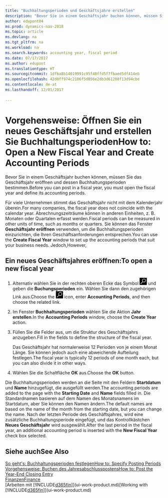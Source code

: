 ```yaml
---
title: "Buchhaltungsperioden und Geschäftsjahre erstellen"
description: "Bevor Sie in einem Geschäftsjahr buchen können, müssen Sie das Geschäftsjahr eröffnen und dessen Buchhaltungsperioden bestimmen."
author: edupont04
ms.prod: dynamics-nav-2018
ms.topic: article
ms.devlang: na
ms.tgt_pltfrm: na
ms.workload: na
ms.search.keywords: accounting year, fiscal period
ms.date: 07/17/2017
ms.author: edupont
ms.translationtype: HT
ms.sourcegitcommit: 1dfba8b14019991c95f40ffd5f7fbaed5df414eb
ms.openlocfilehash: 42d0ff974c2106f5d856e2db3d61208f13d94cbe
ms.contentlocale: de-at
ms.lasthandoff: 12/01/2017

---
```

# <a name="how-to-open-a-new-fiscal-year-and-create-accounting-periods"></a><span data-ttu-id="4b8f4-103">Vorgehensweise: Öffnen Sie ein neues Geschäftsjahr und erstellen Sie Buchhaltungsperioden</span><span class="sxs-lookup"><span data-stu-id="4b8f4-103">How to: Open a New Fiscal Year and Create Accounting Periods</span></span>
<span data-ttu-id="4b8f4-104">Bevor Sie in einem Geschäftsjahr buchen können, müssen Sie das Geschäftsjahr eröffnen und dessen Buchhaltungsperioden bestimmen.</span><span class="sxs-lookup"><span data-stu-id="4b8f4-104">Before you can post in a fiscal year, you must open the fiscal year and define its accounting periods.</span></span>  

<span data-ttu-id="4b8f4-105">Für viele Unternehmen stimmt das Geschäftsjahr nicht mit dem Kalenderjahr überein.</span><span class="sxs-lookup"><span data-stu-id="4b8f4-105">For many companies, the fiscal year does not coincide with the calendar year.</span></span> <span data-ttu-id="4b8f4-106">Abrechnungszeiträume können in anderen Einheiten, z. B. Monaten oder Quartalen erfasst werden.</span><span class="sxs-lookup"><span data-stu-id="4b8f4-106">Fiscal periods can be measured in other units of time, such as months or quarters.</span></span> <span data-ttu-id="4b8f4-107">Sie können das Fenster **Geschäftsjahr eröffnen** verwenden, um die Buchhaltungsperioden einzurichten, die Ihren Geschäftsanforderungen entsprechen.</span><span class="sxs-lookup"><span data-stu-id="4b8f4-107">You can use the **Create Fiscal Year** window to set up the accounting periods that suit your business needs.</span></span> <span data-ttu-id="4b8f4-108">Jedoch,</span><span class="sxs-lookup"><span data-stu-id="4b8f4-108">However,</span></span>   

## <a name="to-open-a-new-fiscal-year"></a><span data-ttu-id="4b8f4-109">Ein neues Geschäftsjahres eröffnen:</span><span class="sxs-lookup"><span data-stu-id="4b8f4-109">To open a new fiscal year</span></span>
1. <span data-ttu-id="4b8f4-110">Alternativ wählen Sie in der rechten oberen Ecke das Symbol ![Nach Seite oder Bericht suchen](media/ui-search/search_small.png "Nach Seite oder Bericht suchen") und geben die **Buchungsperioden** ein. Wählen Sie dann den zugehörigen Link aus.</span><span class="sxs-lookup"><span data-stu-id="4b8f4-110">Choose the ![Search for Page or Report](media/ui-search/search_small.png "Search for Page or Report icon") icon, enter **Accounting Periods**, and then choose the related link.</span></span>
2. <span data-ttu-id="4b8f4-111">Im Fenster **Buchhaltungsperioden** wählen Sie die Aktion **Jahr erstellen**.</span><span class="sxs-lookup"><span data-stu-id="4b8f4-111">In the **Accounting Periods** window, choose the **Create Year** action.</span></span>
3. <span data-ttu-id="4b8f4-112">Füllen Sie die Felder aus, um die Struktur des Geschäftsjahrs anzugeben.</span><span class="sxs-lookup"><span data-stu-id="4b8f4-112">Fill in the fields to define the structure of the fiscal year.</span></span>

    <span data-ttu-id="4b8f4-113">Das Geschäftsjahr hat normalerweise 12 Perioden von je einem Monat Länge. Sie können jedoch auch eine abweichende Aufteilung festlegen.</span><span class="sxs-lookup"><span data-stu-id="4b8f4-113">The fiscal year is typically 12 periods of one month each, but you can also divide it in other ways.</span></span>
4. <span data-ttu-id="4b8f4-114">Wählen Sie die Schaltfläche **OK** aus.</span><span class="sxs-lookup"><span data-stu-id="4b8f4-114">Choose the **OK** button.</span></span>

<span data-ttu-id="4b8f4-115">Die Buchhaltungsperioden werden an die Seite mit den Feldern **Startdatum** und **Name** hinzugefügt, die ausgefüllt werden.</span><span class="sxs-lookup"><span data-stu-id="4b8f4-115">The accounting periods are added to the page with the **Starting Date** and **Name** fields filled in.</span></span> <span data-ttu-id="4b8f4-116">Die Standardnamen basieren auf dem Namen des Monatsnamens im Startdatum, aber Sie können den Namen ändern.</span><span class="sxs-lookup"><span data-stu-id="4b8f4-116">The default names are based on the name of the month from the starting date, but you can change the name.</span></span> <span data-ttu-id="4b8f4-117">Nach der letzten Periode des Geschäftsjahres, wird eine zusätzliche Buchhaltungsperiode eingefügt, und das Kontrollkästchen **Neues Geschäftsjahr** wird ausgewählt.</span><span class="sxs-lookup"><span data-stu-id="4b8f4-117">After the last period in the fiscal year, an additional accounting period is inserted with the **New Fiscal Year** check box selected.</span></span>  


## <a name="see-also"></a><span data-ttu-id="4b8f4-118">Siehe auch</span><span class="sxs-lookup"><span data-stu-id="4b8f4-118">See Also</span></span>
[<span data-ttu-id="4b8f4-119">So geht's: Buchhaltungsperioden festlegen</span><span class="sxs-lookup"><span data-stu-id="4b8f4-119">How to: Specify Posting Periods</span></span>](finance-how-specify-posting-periods.md)  
[<span data-ttu-id="4b8f4-120">Vorgehensweise: Buchen des Jahresabschlusspostens</span><span class="sxs-lookup"><span data-stu-id="4b8f4-120">How to: Post the Year-End Closing Entry</span></span>](year-how-post-year-end-close-entry.md)  
[<span data-ttu-id="4b8f4-121">Finanzen</span><span class="sxs-lookup"><span data-stu-id="4b8f4-121">Finance</span></span>](finance.md)  
<span data-ttu-id="4b8f4-122">[Arbeiten mit [!INCLUDE[d365fin](includes/d365fin_md.md)]](ui-work-product.md)</span><span class="sxs-lookup"><span data-stu-id="4b8f4-122">[Working with [!INCLUDE[d365fin](includes/d365fin_md.md)]](ui-work-product.md)</span></span>

